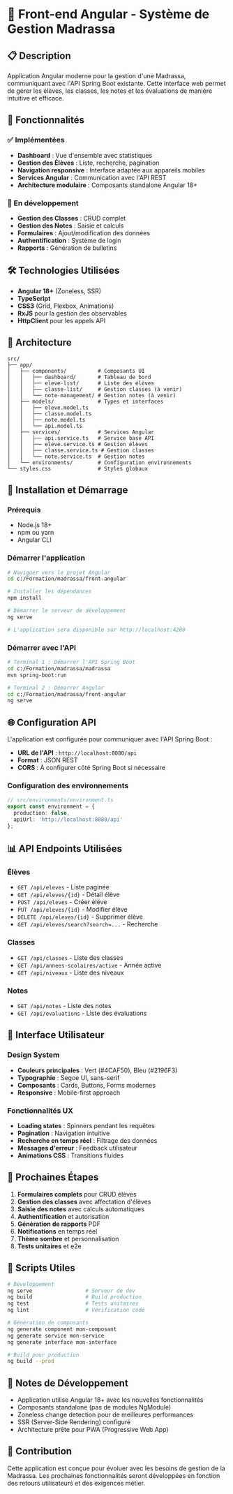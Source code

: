 # 🕌 Front-end Angular - Système de Gestion Madrassa

## 📋 Description

Application Angular moderne pour la gestion d'une Madrassa, communiquant avec l'API Spring Boot existante. Cette interface web permet de gérer les élèves, les classes, les notes et les évaluations de manière intuitive et efficace.

## 🚀 Fonctionnalités

### ✅ Implémentées
- **Dashboard** : Vue d'ensemble avec statistiques
- **Gestion des Élèves** : Liste, recherche, pagination
- **Navigation responsive** : Interface adaptée aux appareils mobiles
- **Services Angular** : Communication avec l'API REST
- **Architecture modulaire** : Composants standalone Angular 18+

### 🔄 En développement
- **Gestion des Classes** : CRUD complet
- **Gestion des Notes** : Saisie et calculs
- **Formulaires** : Ajout/modification des données
- **Authentification** : Système de login
- **Rapports** : Génération de bulletins

## 🛠️ Technologies Utilisées

- **Angular 18+** (Zoneless, SSR)
- **TypeScript**
- **CSS3** (Grid, Flexbox, Animations)
- **RxJS** pour la gestion des observables
- **HttpClient** pour les appels API

## 📱 Architecture

```
src/
├── app/
│   ├── components/          # Composants UI
│   │   ├── dashboard/       # Tableau de bord
│   │   ├── eleve-list/      # Liste des élèves
│   │   ├── classe-list/     # Gestion classes (à venir)
│   │   └── note-management/ # Gestion notes (à venir)
│   ├── models/              # Types et interfaces
│   │   ├── eleve.model.ts
│   │   ├── classe.model.ts
│   │   ├── note.model.ts
│   │   └── api.model.ts
│   ├── services/            # Services Angular
│   │   ├── api.service.ts   # Service base API
│   │   ├── eleve.service.ts # Gestion élèves
│   │   ├── classe.service.ts # Gestion classes
│   │   └── note.service.ts  # Gestion notes
│   └── environments/        # Configuration environnements
└── styles.css               # Styles globaux
```

## 🔧 Installation et Démarrage

### Prérequis
- Node.js 18+
- npm ou yarn
- Angular CLI

### Démarrer l'application

```bash
# Naviguer vers le projet Angular
cd c:/Formation/madrassa/front-angular

# Installer les dépendances
npm install

# Démarrer le serveur de développement
ng serve

# L'application sera disponible sur http://localhost:4200
```

### Démarrer avec l'API

```bash
# Terminal 1 : Démarrer l'API Spring Boot
cd c:/Formation/madrassa/madrassa
mvn spring-boot:run

# Terminal 2 : Démarrer Angular
cd c:/Formation/madrassa/front-angular
ng serve
```

## 🌐 Configuration API

L'application est configurée pour communiquer avec l'API Spring Boot :

- **URL de l'API** : `http://localhost:8080/api`
- **Format** : JSON REST
- **CORS** : À configurer côté Spring Boot si nécessaire

### Configuration des environnements

```typescript
// src/environments/environment.ts
export const environment = {
  production: false,
  apiUrl: 'http://localhost:8080/api'
};
```

## 📊 API Endpoints Utilisées

### Élèves
- `GET /api/eleves` - Liste paginée
- `GET /api/eleves/{id}` - Détail élève
- `POST /api/eleves` - Créer élève
- `PUT /api/eleves/{id}` - Modifier élève
- `DELETE /api/eleves/{id}` - Supprimer élève
- `GET /api/eleves/search?search=...` - Recherche

### Classes
- `GET /api/classes` - Liste des classes
- `GET /api/annees-scolaires/active` - Année active
- `GET /api/niveaux` - Liste des niveaux

### Notes
- `GET /api/notes` - Liste des notes
- `GET /api/evaluations` - Liste des évaluations

## 🎨 Interface Utilisateur

### Design System
- **Couleurs principales** : Vert (#4CAF50), Bleu (#2196F3)
- **Typographie** : Segoe UI, sans-serif
- **Composants** : Cards, Buttons, Forms modernes
- **Responsive** : Mobile-first approach

### Fonctionnalités UX
- **Loading states** : Spinners pendant les requêtes
- **Pagination** : Navigation intuitive
- **Recherche en temps réel** : Filtrage des données
- **Messages d'erreur** : Feedback utilisateur
- **Animations CSS** : Transitions fluides

## 🔐 Prochaines Étapes

1. **Formulaires complets** pour CRUD élèves
2. **Gestion des classes** avec affectation d'élèves
3. **Saisie des notes** avec calculs automatiques
4. **Authentification** et autorisation
5. **Génération de rapports** PDF
6. **Notifications** en temps réel
7. **Thème sombre** et personnalisation
8. **Tests unitaires** et e2e

## 🚀 Scripts Utiles

```bash
# Développement
ng serve                 # Serveur de dev
ng build                 # Build production
ng test                  # Tests unitaires
ng lint                  # Vérification code

# Génération de composants
ng generate component mon-composant
ng generate service mon-service
ng generate interface mon-interface

# Build pour production
ng build --prod
```

## 📝 Notes de Développement

- Application utilise Angular 18+ avec les nouvelles fonctionnalités
- Composants standalone (pas de modules NgModule)
- Zoneless change detection pour de meilleures performances
- SSR (Server-Side Rendering) configuré
- Architecture prête pour PWA (Progressive Web App)

## 🤝 Contribution

Cette application est conçue pour évoluer avec les besoins de gestion de la Madrassa. Les prochaines fonctionnalités seront développées en fonction des retours utilisateurs et des exigences métier.